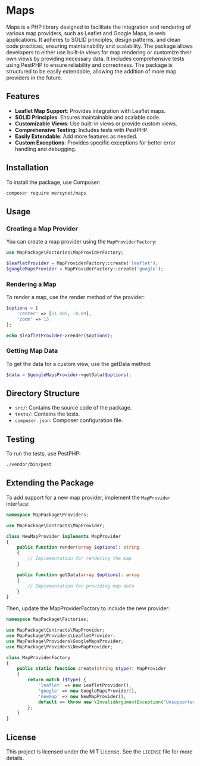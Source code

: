 # Maps

Maps is a PHP library designed to facilitate the integration and rendering of various map providers, such as Leaflet and Google Maps, in web applications. It adheres to SOLID principles, design patterns, and clean code practices, ensuring maintainability and scalability. The package allows developers to either use built-in views for map rendering or customize their own views by providing necessary data. It includes comprehensive tests using PestPHP to ensure reliability and correctness. The package is structured to be easily extendable, allowing the addition of more map providers in the future.

## Features

- **Leaflet Map Support**: Provides integration with Leaflet maps.
- **SOLID Principles**: Ensures maintainable and scalable code.
- **Customizable Views**: Use built-in views or provide custom views.
- **Comprehensive Testing**: Includes tests with PestPHP.
- **Easily Extendable**: Add more features as needed.
- **Custom Exceptions**: Provides specific exceptions for better error handling and debugging.

## Installation

To install the package, use Composer:

```bash
composer require mercynet/maps
```
## Usage

### Creating a Map Provider

You can create a map provider using the `MapProviderFactory`:

```php
use MapPackage\Factories\MapProviderFactory;

$leafletProvider = MapProviderFactory::create('leaflet');
$googleMapsProvider = MapProviderFactory::create('google');
```

### Rendering a Map

To render a map, use the render method of the provider:

```php
$options = [
    'center' => [51.505, -0.09],
    'zoom' => 13
];

echo $leafletProvider->render($options);
```

### Getting Map Data

To get the data for a custom view, use the getData method:

```php
$data = $googleMapsProvider->getData($options);
```

## Directory Structure

- `src/`: Contains the source code of the package.
- `tests/`: Contains the tests.
- `composer.json`: Composer configuration file.

## Testing

To run the tests, use PestPHP:

```bash
./vendor/bin/pest
```

## Extending the Package

To add support for a new map provider, implement the `MapProvider` interface:

```php
namespace MapPackage\Providers;

use MapPackage\Contracts\MapProvider;

class NewMapProvider implements MapProvider
{
    public function render(array $options): string
    {
        // Implementation for rendering the map
    }

    public function getData(array $options): array
    {
        // Implementation for providing map data
    }
}
```

Then, update the MapProviderFactory to include the new provider:

```php
namespace MapPackage\Factories;

use MapPackage\Contracts\MapProvider;
use MapPackage\Providers\LeafletProvider;
use MapPackage\Providers\GoogleMapsProvider;
use MapPackage\Providers\NewMapProvider;

class MapProviderFactory
{
    public static function create(string $type): MapProvider
    {
        return match ($type) {
            'leaflet' => new LeafletProvider(),
            'google' => new GoogleMapsProvider(),
            'newmap' => new NewMapProvider(),
            default => throw new \InvalidArgumentException("Unsupported map provider type: $type"),
        };
    }
}
```

## License

This project is licensed under the MIT License. See the `LICENSE` file for more details.
